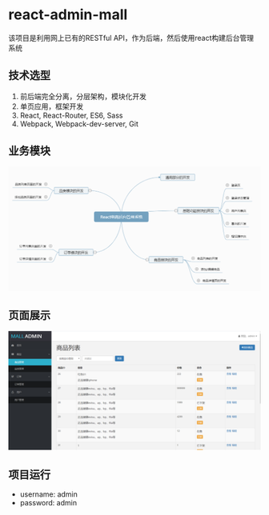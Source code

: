# react-admin-mall

该项目是利用网上已有的RESTful API，作为后端，然后使用react构建后台管理系统

## 技术选型

1. 前后端完全分离，分层架构，模块化开发
2. 单页应用，框架开发
3. React, React-Router, ES6, Sass
4. Webpack, Webpack-dev-server, Git

## 业务模块

<p align="center">
	<img src="https://github.com/Jacky-Summer/react-admin-mall/blob/master/img/structure.jpg" alt=""  width="800"/>
</p>

## 页面展示

<p align="center">
	<img src="https://github.com/Jacky-Summer/react-admin-mall/blob/master/img/page.jpg" alt=""  width="800"/>
</p>

## 项目运行

- username: admin
- password: admin